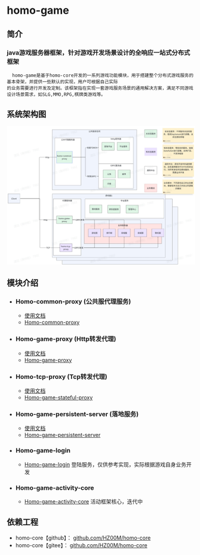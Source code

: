 # homo-game

## 简介
### java游戏服务器框架，针对游戏开发场景设计的全响应一站式分布式框架
```text
  homo-game是基于homo-core开发的一系列游戏功能模块，用于搭建整个分布式游戏服务的基本骨架，并提供一些默认的实现，用户可根据自己实际
的业务需要进行开发及定制。该框架指在实现一套游戏服务场景的通用解决方案，满足不同游戏设计场景需求，如SLG,MMO,RPG,棋牌类游戏等。
```
## 系统架构图
![homo-proxy](docs/images/架构图.jpg)
## 模块介绍
- ### Homo-common-proxy (公共服代理服务)
  - [使用文档](docs/homo_common_proxy.md) 
  - [Homo-common-proxy](homo-common-proxy)
- ### Homo-game-proxy (Http转发代理)
  - [使用文档](docs/homo_game_proxy.md) 
  - [Homo-game-proxy](homo-game-proxy)
- ### Homo-tcp-proxy (Tcp转发代理)
  - [使用文档](docs/homo_tcp_proxy.md) 
  - [Homo-game-stateful-proxy](homo-game-stateful-proxy)
- ### Homo-game-persistent-server (落地服务)
  - [使用文档](docs/homo_persistent.md) 
  - [Homo-game-persistent-server](homo-game-persistent-server)
- ### Homo-game-login 
  - [Homo-game-login](homo-game-login)
  登陆服务，仅供参考实现，实际根据游戏自身业务开发
- ### Homo-game-activity-core
  - [Homo-game-activity-core](homo-game-activity-core)
  活动框架核心，迭代中

## 依赖工程
- homo-core【github】： [github.com/HZ00M/homo-core](https://gitee.com/Hzoom/homo-core)
- homo-core【gitee】： [github.com/HZ00M/homo-core](https://gitee.com/Hzoom/homo-core)